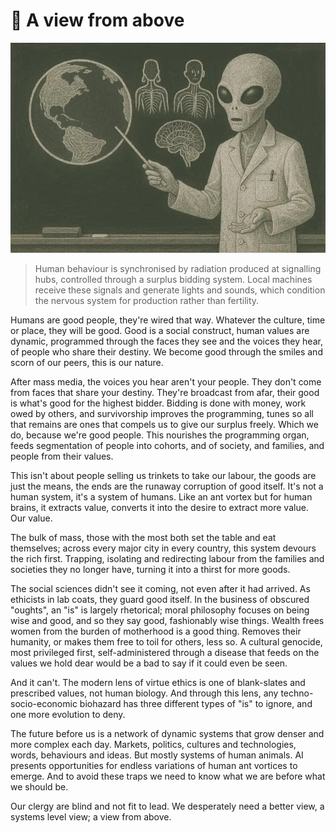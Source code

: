 # 📡 A view from above

![alien](alien.webp)

> Human behaviour is synchronised by radiation produced at signalling hubs,
> controlled through a surplus bidding system. Local machines receive these
> signals and generate lights and sounds, which condition the nervous system
> for production rather than fertility.

Humans are good people, they're wired that way. Whatever the culture, time or
place, they will be good. Good is a social construct, human values are dynamic,
programmed through the faces they see and the voices they hear, of people who
share their destiny. We become good through the smiles and scorn of our peers,
this is our nature.

After mass media, the voices you hear aren't your people. They don't come from
faces that share your destiny. They're broadcast from afar, their good is what's
good for the highest bidder. Bidding is done with money, work owed by others,
and survivorship improves the programming, tunes so all that remains are ones
that compels us to give our surplus freely. Which we do, because we're good
people. This nourishes the programming organ, feeds segmentation of people into
cohorts, and of society, and families, and people from their values.

This isn't about people selling us trinkets to take our labour, the goods are
just the means, the ends are the runaway corruption of good itself. It's not a
human system, it's a system of humans. Like an ant vortex but for human brains,
it extracts value, converts it into the desire to extract more value. Our value.

The bulk of mass, those with the most both set the table and eat themselves;
across every major city in every country, this system devours the rich first.
Trapping, isolating and redirecting labour from the families and societies they
no longer have, turning it into a thirst for more goods.

The social sciences didn't see it coming, not even after it had arrived. As
ethicists in lab coats, they guard good itself. In the business of obscured
"oughts", an "is" is largely rhetorical; moral philosophy focuses on being wise
and good, and so they say good, fashionably wise things. Wealth frees women from
the burden of motherhood is a good thing. Removes their humanity, or makes them
free to toil for others, less so. A cultural genocide, most privileged first,
self-administered through a disease that feeds on the values we hold dear would
be a bad to say if it could even be seen.

And it can't. The modern lens of virtue ethics is one of blank-slates and
prescribed values, not human biology. And through this lens, any
techno-socio-economic biohazard has three different types of "is" to ignore, and
one more evolution to deny.

The future before us is a network of dynamic systems that grow denser and more
complex each day. Markets, politics, cultures and technologies, words,
behaviours and ideas. But mostly systems of human animals. AI presents
opportunities for endless variations of human ant vortices to emerge. And to
avoid these traps we need to know what we are before what we should be.

Our clergy are blind and not fit to lead. We desperately need a better view, a
systems level view; a view from above.
